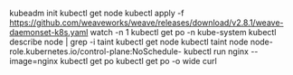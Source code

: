 kubeadm init
kubectl get node
kubectl apply -f https://github.com/weaveworks/weave/releases/download/v2.8.1/weave-daemonset-k8s.yaml
watch -n 1 kubectl get po -n kube-system
kubectl describe node | grep -i taint
kubectl get node
kubectl taint node <node-name> node-role.kubernetes.io/control-plane:NoSchedule-
kubectl run nginx --image=nginx
kubectl get po
kubectl get po -o wide
curl <pod-ip>
